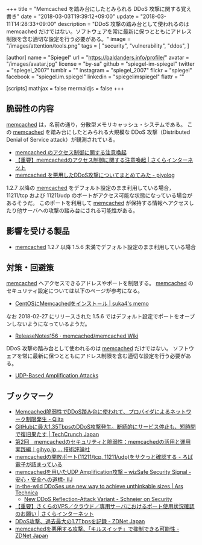 +++
title = "Memcached を踏み台にしたとみられる DDoS 攻撃に関する覚え書き"
date = "2018-03-03T19:39:12+09:00"
update = "2018-03-11T14:28:33+09:00"
description = "DDoS 攻撃の踏み台として使われるのは memcached だけではない。ソフトウェアを常に最新に保つとともにアドレス制限を含む適切な設定を行う必要がある。"
image = "/images/attention/tools.png"
tags = [
  "security",
  "vulnerability",
  "ddos",
]

[author]
  name      = "Spiegel"
  url       = "https://baldanders.info/profile/"
  avatar    = "/images/avatar.jpg"
  license   = "by-sa"
  github    = "spiegel-im-spiegel"
  twitter   = "spiegel_2007"
  tumblr    = ""
  instagram = "spiegel_2007"
  flickr    = "spiegel"
  facebook  = "spiegel.im.spiegel"
  linkedin  = "spiegelimspiegel"
  flattr    = ""

[scripts]
  mathjax = false
  mermaidjs = false
+++

## 脆弱性の内容

[memcached] は，名前の通り，分散型メモリキャッシュ・システムである。
この [memcached] を踏み台にしたとみられる大規模な DDoS 攻撃（Distributed Denial of Service attack）が観測されている。

- [memcached のアクセス制御に関する注意喚起](http://www.jpcert.or.jp/at/2018/at180009.html)
- [【重要】memcachedのアクセス制御に関する注意喚起 | さくらインターネット](https://www.sakura.ad.jp/news/sakurainfo/newsentry.php?id=1885)
- [memcached を悪用したDDoS攻撃についてまとめてみた - piyolog](http://d.hatena.ne.jp/Kango/20180301/1519939259)

1.2.7 以降の [memcached] をデフォルト設定のまま利用している場合， 11211/tcp および 11211/udp のポートがアクセス可能な状態になっている場合があるそうだ。
このポートを利用して [memcached] が保持する情報へアクセスしたり他サーバへの攻撃の踏み台にされる可能性がある。

## 影響を受ける製品

- [memcached] 1.2.7 以降 1.5.6 未満でデフォルト設定のまま利用している場合

## 対策・回避策

[memcached] へアクセスできるアドレスやポートを制限する。
[memcached] のセキュリティ設定については以下のページが参考になる。

- [CentOSにMemcachedをインスト－ル | suka4's memo](http://suka4.blogspot.jp/2011/02/centosmemcached.html)

なお 2018-02-27 にリリースされた 1.5.6 ではデフォルト設定でポートをオープンしないようになっているようだ。

- [ReleaseNotes156 · memcached/memcached Wiki](https://github.com/memcached/memcached/wiki/ReleaseNotes156)

DDoS 攻撃の踏み台として使われるのは [memcached] だけではない。
ソフトウェアを常に最新に保つとともにアドレス制限を含む適切な設定を行う必要がある。

- [UDP-Based Amplification Attacks](https://www.us-cert.gov/ncas/alerts/TA14-017A)

## ブックマーク

- [Memcached脆弱性でDDoS踏み台に使われて、プロバイダによるネットワーク制限発生 - Qiita](https://qiita.com/flyjay/items/b9a379ab4ec0f5c0c96e)
- [GitHubに最大1.35TbpsのDDoS攻撃発生。断続的にサービス停止も、短時間で復旧果たす  |  TechCrunch Japan](http://jp.techcrunch.com/2018/03/02/engadget-github-1-35tbps-ddos/)
- [第2回　memcachedのセキュリティと脆弱性：memcachedの活用と運用 実践編｜gihyo.jp … 技術評論社](http://gihyo.jp/dev/feature/01/memcached_advanced/0002)
- [memcachedの開放ポート(11211/tcp, 11211/udp)をサクっと確認する - ろば電子が詰まっている](http://d.hatena.ne.jp/ozuma/20180228/1519828918)
- [memcachedを用いたUDP Amplification攻撃 – wizSafe Security Signal -安心・安全への道標- IIJ](https://wizsafe.iij.ad.jp/2018/03/269/)
- [In-the-wild DDoSes use new way to achieve unthinkable sizes | Ars Technica](https://arstechnica.com/information-technology/2018/02/in-the-wild-ddoses-use-new-way-to-achieve-unthinkable-sizes/)
    - [New DDoS Reflection-Attack Variant - Schneier on Security](https://www.schneier.com/blog/archives/2018/03/new_ddos_reflec.html)
- [【重要】さくらのVPS／クラウド／専用サーバにおけるポート使用状況確認のお願い | さくらインターネット](https://www.sakura.ad.jp/news/sakurainfo/newsentry.php?id=1890)
- [DDoS攻撃、過去最大の1.7Tbpsを記録 - ZDNet Japan](https://japan.zdnet.com/article/35115722/)
- [memcachedを悪用する攻撃、「キルスイッチ」で抑制できる可能性 - ZDNet Japan](https://japan.zdnet.com/article/35115876/)

[memcached]: https://memcached.org/ "memcached - a distributed memory object caching system"
